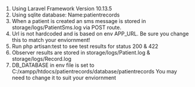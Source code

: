 1. Using Laravel Framework Version 10.13.5
2. Using sqlite database: Name:patientrecords
3. When a patient is created an sms message is stored in storage/logs/PatientSms.log via POST route. 
4. Url is not hardcoded and is based on env APP_URL. Be sure you change this to match your enviornment!
5. Run php artisan:test to see test results for status 200 & 422
6. Observer results are stored in storage/logs/Patient.log & storage/logs/Record.log
7. DB_DATABASE in env file is set to C:/xampp/htdocs/patientrecords/database/patientrecords You may need to change it to suit your enviornment
